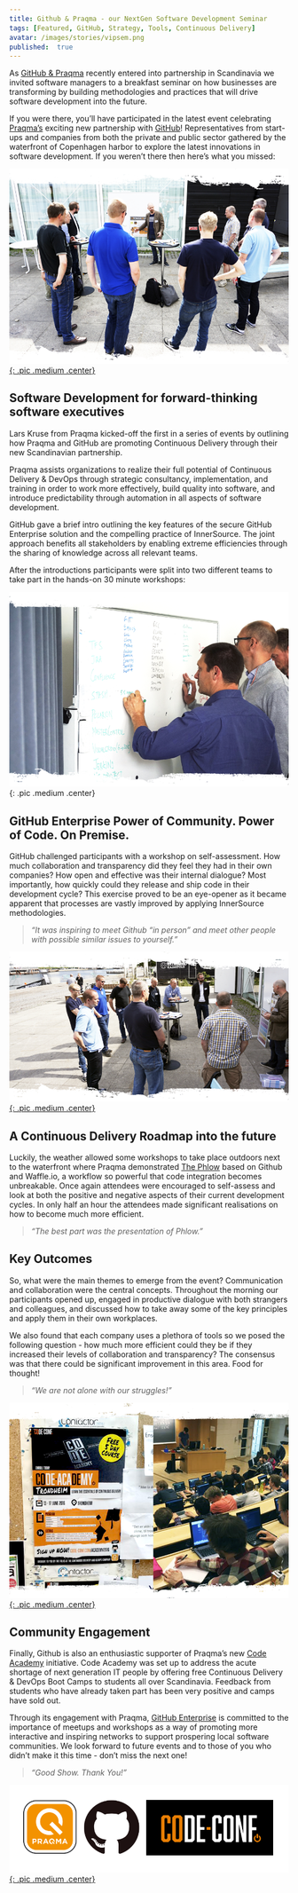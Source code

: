 ```yaml
---
title: Github & Praqma - our NextGen Software Development Seminar
tags: [Featured, GitHub, Strategy, Tools, Continuous Delivery]
avatar: /images/stories/vipsem.png
published:  true
---
```

As [GitHub & Praqma](http://www.praqma.com/stories/github-or-new-best-friend/) recently entered into partnership in Scandinavia we invited software managers to a breakfast seminar on how businesses are transforming by building methodologies and practices that will drive software development into the future.
<!--break-->

If you were there, you’ll have participated in the latest event celebrating [Praqma’s](http://www.praqma.com/) exciting new partnership with [GitHub](http://www.github.com/)! Representatives from start-ups and companies from both the private and public sector gathered by the waterfront of Copenhagen harbor to explore the latest innovations in software development. If you weren’t there then here’s what you missed:

[![CoDe Maturity Assessment Workshop](/images/stories/codeworkshop.png){: .pic .medium .center}](http://www.praqma.com/services/assessments/)

## Software Development for forward-thinking software executives

Lars Kruse from Praqma kicked-off the first in a series of events by outlining how Praqma and GitHub are promoting Continuous Delivery through their new Scandinavian partnership.

Praqma assists organizations to realize their full potential of Continuous Delivery & DevOps through strategic consultancy, implementation, and training in order to work more effectively, build quality into software, and introduce predictability through automation in all aspects of software development.

GitHub gave a brief intro outlining the key features of the secure GitHub Enterprise solution and the compelling practice of InnerSource. The joint approach benefits all stakeholders by enabling extreme efficiencies through the sharing of knowledge across all relevant teams.

After the introductions participants were split into two different teams to take part in the hands-on 30 minute workshops:

!["Tools Dropping" Workshop](/images/stories/whiteboarding.png){: .pic .medium .center}

## GitHub Enterprise Power of Community. Power of Code. On Premise.

GitHub challenged participants with a workshop on self-assessment. How much collaboration and transparency did they feel they had in their own companies? How open and effective was their internal dialogue? Most importantly, how quickly could they release and ship code in their development cycle?  This exercise proved to be an eye-opener as it became apparent that processes are vastly improved by applying InnerSource methodologies.

>*“It was inspiring to meet Github “in person” and meet other people with possible similar issues to yourself.”*

[![Continuous Delivery Maturity Workshop](/images/stories/2ndws.png){: .pic .medium .center}](http://www.praqma.com/services/assessments/)

## A Continuous Delivery Roadmap into the future

Luckily, the weather allowed some workshops to take place outdoors next to the waterfront where Praqma demonstrated [The Phlow](http://www.praqma.com/stories/a-pragmatic-workflow/) based on Github and Waffle.io, a workflow so powerful that code integration becomes unbreakable. Once again attendees were encouraged to self-assess and look at both the positive and negative aspects of their current development cycles. In only half an hour the attendees made significant realisations on how to become much more efficient.

>*“The best part was the presentation of Phlow.”*

## Key Outcomes

So, what were the main themes to emerge from the event? Communication and collaboration were the central concepts. Throughout the morning our participants opened up, engaged in productive dialogue with both strangers and colleagues, and discussed how to take away some of the key principles and apply them in their own workplaces.

We also found that each company uses a plethora of tools so we posed the following question - how much more efficient could they be if they increased their levels of collaboration and transparency? The consensus was that there could be significant improvement in this area. Food for thought!

>*“We are not alone with our struggles!”*

[![Continuous Delivery Academy](/images/stories/codeacademy.png){: .pic .medium .center}](http://www.code-conf.com/academy2016/)

## Community Engagement

Finally, Github is also an enthusiastic supporter of Praqma’s new [Code Academy](http://www.code-conf.com/academy2016/) initiative. Code Academy was set up to address the acute shortage of next generation IT people by offering free Continuous Delivery & DevOps Boot Camps to students all over Scandinavia. Feedback from students who have already taken part has been very positive and camps have sold out.

Through its engagement with Praqma, [GitHub Enterprise](https://enterprise.github.com/home) is committed to the importance of meetups and workshops as a way of promoting more interactive and inspiring networks to support prospering local software communities. We look forward to future events and to those of you who didn’t make it this time - don’t miss the next one!

>*“Good Show. Thank You!”*

[![A Joint Github & Praqma Event](/images/stories/logos.png){: .pic .medium .center}](http://www.code-conf.com/)
